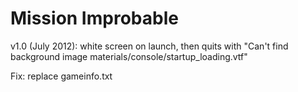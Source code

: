 Mission Improbable
==================

v1.0 (July 2012): white screen on launch, then quits with "Can't find background image materials/console/startup_loading.vtf"

Fix: replace gameinfo.txt
